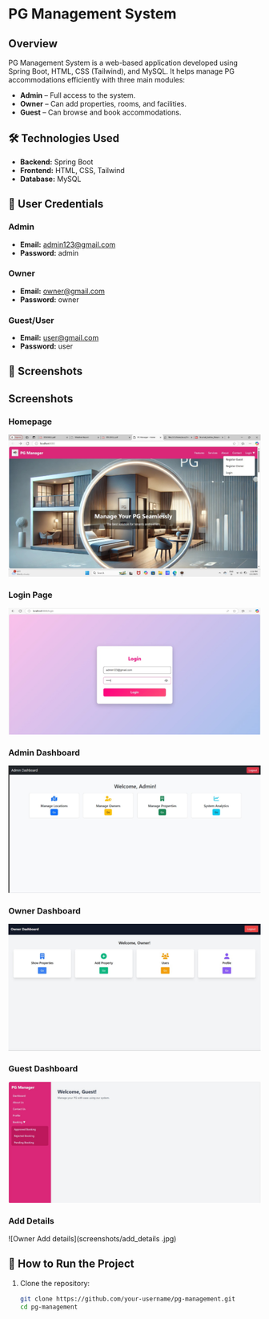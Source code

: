# PG Management System

## Overview
PG Management System is a web-based application developed using Spring Boot, HTML, CSS (Tailwind), and MySQL. It helps manage PG accommodations efficiently with three main modules:

- **Admin** – Full access to the system.
- **Owner** – Can add properties, rooms, and facilities.
- **Guest** – Can browse and book accommodations.

## 🛠️ Technologies Used
- **Backend:** Spring Boot  
- **Frontend:** HTML, CSS, Tailwind  
- **Database:** MySQL  

## 🔑 User Credentials
### **Admin**
- **Email:** admin123@gmail.com  
- **Password:** admin  

### **Owner**
- **Email:** owner@gmail.com  
- **Password:** owner  

### **Guest/User**
- **Email:** user@gmail.com  
- **Password:** user  

## 📸 Screenshots

## Screenshots

### Homepage
![Homepage](screenshots/homepage.jpg)

### Login Page
![Login Page](screenshots/login_page.jpg)

### Admin Dashboard
![Admin Dashboard](screenshots/admin-dashboard.png)

### Owner Dashboard
![Owner Dashboard](screenshots/owner_dashboard.jpg)

### Guest Dashboard
![Guest Dashboard](screenshots/guest_dashboard.jpg)

### Add Details
![Owner Add details](screenshots/add_details .jpg)


## 🚀 How to Run the Project
1. Clone the repository:  
   ```sh
   git clone https://github.com/your-username/pg-management.git
   cd pg-management

